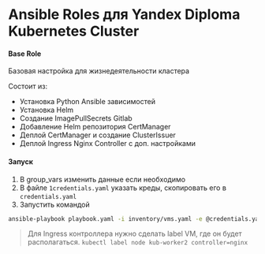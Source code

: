 # Ansible Roles для Yandex Diploma Kubernetes Cluster

#### Base Role
Базовая настройка для жизнедеятельности кластера

Состоит из:
- Установка Python Ansible зависимостей
- Установка Helm
- Создание ImagePullSecrets Gitlab
- Добавление Helm репозитория CertManager
- Деплой CertManager и создание ClusterIssuer
- Деплой Ingress Nginx Controller с доп. настройками

#### Запуск
1. В group_vars изменить данные если необходимо
2. В файле `1credentials.yaml` указать креды, скопировать его в `credentials.yaml`
3. Запустить командой
```bash
ansible-playbook playbook.yaml -i inventory/vms.yaml -e @credentials.yaml
```
> Для Ingress контроллера нужно сделать label VM, где он будет располагаться.
`kubectl label node kub-worker2 controller=nginx`